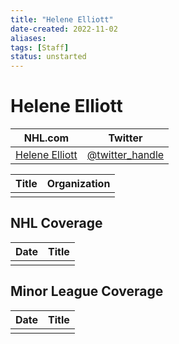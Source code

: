 ```yaml
---
title: "Helene Elliott"
date-created: 2022-11-02
aliases: 
tags: [Staff]
status: unstarted
---
```


# Helene Elliott

| NHL.com | Twitter |
| ------- | ------- |
| [Helene Elliott]() | [@twitter_handle](https://twitter.com/)

| Title | Organization |
| ----- | ------------ |
|       |              |



## NHL  Coverage
| Date | Title |
| ---- | ----- |
|      |       |



## Minor League Coverage
| Date | Title |
| ---- | ----- |
|      |       |


